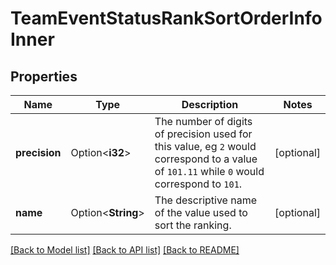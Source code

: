 # TeamEventStatusRankSortOrderInfoInner

## Properties

Name | Type | Description | Notes
------------ | ------------- | ------------- | -------------
**precision** | Option<**i32**> | The number of digits of precision used for this value, eg `2` would correspond to a value of `101.11` while `0` would correspond to `101`. | [optional]
**name** | Option<**String**> | The descriptive name of the value used to sort the ranking. | [optional]

[[Back to Model list]](../README.md#documentation-for-models) [[Back to API list]](../README.md#documentation-for-api-endpoints) [[Back to README]](../README.md)


